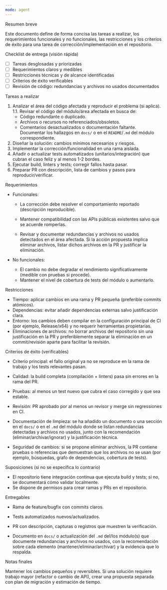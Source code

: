 ```yaml
---
mode: agent
---
```

Resumen breve

Este documento define de forma concisa las tareas a realizar, los requerimientos funcionales y no funcionales, las restricciones y los criterios de éxito para una tarea de corrección/implementación en el repositorio.

Checklist de entrega (visión rápida)

- [ ] Tareas desglosadas y priorizadas
- [ ] Requerimientos claros y medibles
- [ ] Restricciones técnicas y de alcance identificadas
- [ ] Criterios de éxito verificables
- [ ] Revisión de código: redundancias y archivos no usados documentados

Tareas a realizar

1. Analizar el área del código afectada y reproducir el problema (si aplica).
1.1. Revisar el código del módulo/área afectada en busca de:
	- Código redundante o duplicado.
	- Archivos o recursos no referenciados/obsoletos.
	- Comentarios desactualizados o documentación faltante.
	Documentar los hallazgos en `docs/` o en el `README`/`.md` del módulo correspondiente.
2. Diseñar la solución: cambios mínimos necesarios y riesgos.
3. Implementar la corrección/funcionalidad en una rama aislada.
4. Añadir o actualizar tests automatizados (unitarios/integración) que cubran el caso feliz y al menos 1-2 bordes.
5. Ejecutar build, linters y tests; corregir fallos hasta pasar.
6. Preparar PR con descripción, lista de cambios y pasos para reproducir/verificar.

Requerimientos

- Funcionales:
	- La corrección debe resolver el comportamiento reportado (descripción reproducible).
	- Mantener compatibilidad con las APIs públicas existentes salvo que se acuerde romperlas.

	- Revisar y documentar redundancias y archivos no usados detectados en el área afectada. Si la acción propuesta implica eliminar archivos, listar dichos archivos en la PR y justificar la eliminación.

- No funcionales:
	- El cambio no debe degradar el rendimiento significativamente (medible con pruebas si procede).
	- Mantener el nivel de cobertura de tests del módulo o aumentarlo.

Restricciones

- Tiempo: aplicar cambios en una rama y PR pequeña (preferible commits atómicos).
- Dependencias: evitar añadir dependencias externas salvo justificación clara.
- Entorno: los cambios deben compilar en la configuración principal de CI (por ejemplo, Release/x64) y no requerir herramientas propietarias.
 - Eliminaciones de archivos: no borrar archivos del repositorio sin una justificación en la PR y preferiblemente separar la eliminación en un commit/revisión aparte para facilitar la revisión.

Criterios de éxito (verificables)

- Criterio principal: el fallo original ya no se reproduce en la rama de trabajo y los tests relevantes pasan.
- Calidad: la build completa (compilación + linters) pasa sin errores en la rama del PR.
- Pruebas: al menos un test nuevo que cubra el caso corregido y que sea estable.
- Revisión: PR aprobado por al menos un revisor y merge sin regressiones en CI.

- Documentación de limpieza: se ha añadido un documento o una sección en el `docs/` o en el `.md` del módulo donde se listan redundancias detectadas y archivos no usados, junto con la recomendación (eliminar/archivar/ignorar) y la justificación técnica.
- Seguridad de cambios: si se propone eliminar archivos, la PR contiene pruebas o referencias que demuestran que los archivos no se usan (por ejemplo, búsquedas, grafo de dependencias, cobertura de tests).

Suposiciones (si no se especifica lo contrario)

- El repositorio tiene integración continua que ejecuta build y tests; si no, se documentará cómo validar localmente.
- Se dispone de permisos para crear ramas y PRs en el repositorio.

Entregables

- Rama de feature/bugfix con commits claros.
- Tests automatizados nuevos/actualizados.
- PR con descripción, capturas o registros que muestren la verificación.

- Documento en `docs/` o actualización del `.md` del/los módulo(s) que documente redundancias y archivos no usados, con la recomendación sobre cada elemento (mantener/eliminar/archivar) y la evidencia que lo respalda.

Notas finales

Mantener los cambios pequeños y reversibles. Si una solución requiere trabajo mayor (refactor o cambio de API), crear una propuesta separada con plan de migración y estimación de tiempo.
